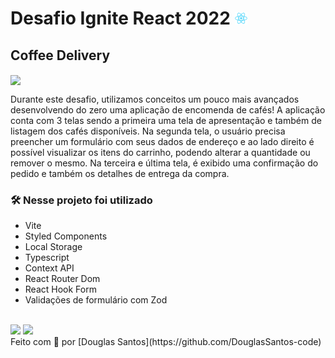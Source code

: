 # Desafio Ignite React 2022 <img width="20" height="20" src="https://raw.githubusercontent.com/devicons/devicon/master/icons/react/react-original.svg" />

## Coffee Delivery

<img src="https://user-images.githubusercontent.com/71772559/178171983-f724d1a7-deb4-4d13-aa92-09e1cac4ec36.png" align="center" />

Durante este desafio, utilizamos conceitos um pouco mais avançados desenvolvendo do zero uma aplicação de encomenda de cafés! A aplicação conta com 3 telas sendo a primeira uma tela de apresentação e também de listagem dos cafés disponíveis. Na segunda tela, o usuário precisa preencher um formulário com seus dados de endereço e ao lado direito é possível visualizar os itens do carrinho, podendo alterar a quantidade ou remover o mesmo. Na terceira e última tela, é exibido uma confirmação do pedido e também os detalhes de entrega da compra.

### 🛠️ Nesse projeto foi utilizado

- Vite
- Styled Components
- Local Storage
- Typescript
- Context API
- React Router Dom
- React Hook Form
- Validações de formulário com Zod

<br />

<div style="display:flex; gap:4px;">
<a href="https://coffee-delivery-black-five.vercel.app/" target="_blank">
<img src="https://user-images.githubusercontent.com/71772559/178192066-d52e0cf7-906e-4baa-80f3-4b49dde153c0.png" />
</a>

<a href="https://www.figma.com/file/5yT9ZzZmRQRS4yivGGB3pl/Coffee-Delivery/duplicate" target="_blank">
<img src="https://user-images.githubusercontent.com/71772559/178192253-4fe4757c-de57-4878-a38c-a483c25670b1.png" />
</a>

</div>
Feito com 💜 por [Douglas Santos](https://github.com/DouglasSantos-code)
